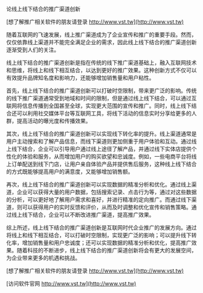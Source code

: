 论线上线下结合的推广渠道创新

[想了解推广相关软件的朋友请登录 http://www.vst.tw](http://www.vst.tw)

随着互联网的飞速发展，线上推广渠道成为了企业宣传和推广的重要手段。然而，仅仅依靠线上渠道并不能完全满足企业的需求，因此线上线下结合的推广渠道创新逐渐受到人们的关注。

线上线下结合的推广渠道创新是指在传统的线下推广渠道基础上，融入互联网技术和思维，将线上和线下相互结合，以达到更好的推广效果。这种创新方式不仅可以有效提升品牌知名度和影响力，还能够增加销售量和用户粘性。

首先，线上线下结合的推广渠道创新可以打破时空限制，带来更广泛的影响。传统的线下推广渠道通常受到地域和时间的限制，但是通过线上线下结合，可以通过互联网将信息传播到全国甚至全球，实现更大范围的宣传和推广。同时，线上线下结合还可以利用社交媒体平台等互联网工具，将线下活动的信息实时分享给更多的人群，提高活动的曝光度和传播效果。

其次，线上线下结合的推广渠道创新可以实现线下转化率的提升。线上渠道通常是用户主动搜索和了解产品信息，而线下渠道则更加侧重于用户体验和互动。通过线上线下结合，企业可以引导用户通过线上途径了解产品，并通过线下实体店提供个性化的体验和服务，从而增加用户的购买欲望和忠诚度。例如，一些电商平台将线上订单配送到线下门店，让用户亲自体验产品并提供售后服务，这种线上线下结合的方式既能够提高用户的满意度，又能够增加销售额。

再次，线上线下结合的推广渠道创新可以实现数据的精准分析和优化。通过线上渠道，企业可以获得大量的用户数据，包括搜索记录、点击行为等，通过对这些数据的分析，可以更好地了解用户需求和喜好，并进行精准的定向推广。而通过线下渠道，则可以获得用户的实时反馈和评价，从而及时调整和优化宣传和销售策略。通过线上线下结合，企业可以不断改进推广渠道，提高推广效果。

综上所述，线上线下结合的推广渠道创新是互联网时代企业推广的发展方向。通过将线上和线下相互结合，可以打破时空限制，实现更广泛的影响；可以提升线下转化率，增加销售量和用户忠诚度；还可以实现数据的精准分析和优化，提高推广效果。随着科技的不断进步，线上线下结合的推广渠道创新将会有更大的发展空间，为企业带来更多的机遇和挑战。

[想了解推广相关软件的朋友请登录 http://www.vst.tw](http://www.vst.tw)


[访问软件官网 http://www.vst.tw](http://www.vst.tw)
